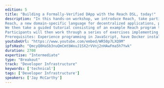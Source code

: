 ```yaml
---
edition: 5
title: "Building a Formally-Verified DApp with the Reach DSL, today!"
description: "In this hands-on workshop, we introduce Reach, take participants on a walkthrough of an example program, and guide them through implementing a basic DApp on their own. 
Reach, a new domain-specific language for decentralized applications, provides automatic solutions to the key problems faced by blockchain developers: ensuring the smart contract is consistent with client-side software, verifying the DApp is trustworthy, and abstracting over different blockchains.
We then take a guided tutorial consisting of an example Reach program that implements a formally-verified two-party wager DApp. We explain the structure of the ~50 line Reach program and the structure of the ~50 line JavaScript frontend, and take a deep dive into properties that Reach formally guarantees.
Participants will then work through a series of exercises implementing a different DApp with a similar structure to the sample program. They will leave with concrete experience using Alacrity that will enable them to build their own DApp.
Prerequisites: Experience programming in JavaScript, have Docker installed on their machines to install the image of the Reach compiler and demo. It is recommended participants download and install this image before the workshop at:  https://bit.ly/ReachIsTotallyAwesome. Experience with formal verification or stating DApp properties is NOT required."
youtubeUrl: "https://www.youtube.com/embed/WR50p7LXQ9M"
ipfsHash: "QmcyQ8HaSb3nuQmCmtbWxuJ1SX2rVVnj2nHAwFma5h7Ywk"
duration: 2708
expertise: "Intermediate"
type: "Breakout"
track: "Developer Infrastructure"
keywords: ['technical']
tags: ['Developer Infrastructure']
speakers: ['Jay McCarthy']
---
```

